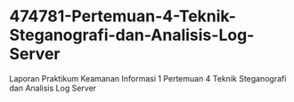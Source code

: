 # 474781-Pertemuan-4-Teknik-Steganografi-dan-Analisis-Log-Server
Laporan Praktikum Keamanan Informasi 1 Pertemuan 4 Teknik Steganografi dan Analisis Log Server
